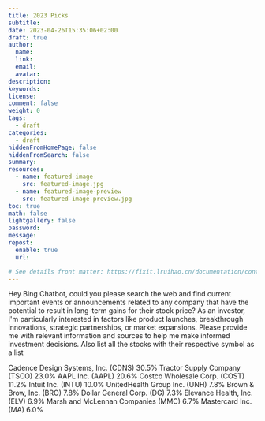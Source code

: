 ```yaml
---
title: 2023 Picks
subtitle:
date: 2023-04-26T15:35:06+02:00
draft: true
author:
  name:
  link:
  email:
  avatar:
description: 
keywords:
license:
comment: false
weight: 0
tags:
  - draft
categories:
  - draft
hiddenFromHomePage: false
hiddenFromSearch: false
summary:
resources:
  - name: featured-image
    src: featured-image.jpg
  - name: featured-image-preview
    src: featured-image-preview.jpg
toc: true
math: false
lightgallery: false
password:
message:
repost:
  enable: true
  url:

# See details front matter: https://fixit.lruihao.cn/documentation/content-management/introduction/#front-matter
---
```


<!--more-->

Hey Bing Chatbot, could you please search the web and find current important events or announcements related to any company that have the potential to result in long-term gains for their stock price? As an investor, I'm particularly interested in factors like product launches, breakthrough innovations, strategic partnerships, or market expansions. Please provide me with relevant information and sources to help me make informed investment decisions. Also list all the stocks with their respective symbol as a list

Cadence Design Systems, Inc. (CDNS)	30.5%
Tractor Supply Company (TSCO)	23.0%
AAPL Inc. (AAPL)	20.6%
Costco Wholesale Corp. (COST)	11.2%
Intuit Inc. (INTU)	10.0%
UnitedHealth Group Inc. (UNH)	7.8%
Brown & Brow, Inc. (BRO)	7.8%
Dollar General Corp. (DG)	7.3%
Elevance Health, Inc. (ELV)	6.9%
Marsh and McLennan Companies (MMC)	6.7%
Mastercard Inc. (MA)	6.0%
